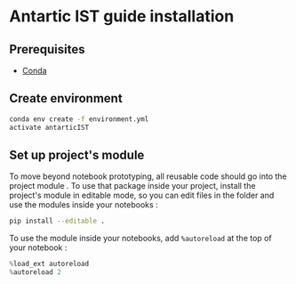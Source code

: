 # Antartic IST guide installation

## Prerequisites

- [Conda](https://docs.conda.io/projects/conda/en/latest/user-guide/install/download.html)

## Create environment

```bash
conda env create -f environment.yml
activate antarticIST
```

## Set up project's module

To move beyond notebook prototyping, all reusable code should go into the project module . To use that package inside your project, install the project's module in editable mode, so you can edit files in the folder and use the modules inside your notebooks :

```bash
pip install --editable .
```

To use the module inside your notebooks, add `%autoreload` at the top of your notebook :

```python
%load_ext autoreload
%autoreload 2
```